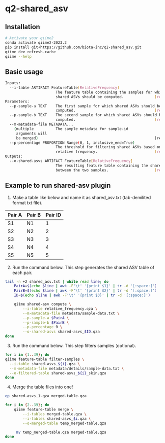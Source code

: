 # q2-shared_asv
## Installation
```bash
# Activate your qiime2
conda activate qiime2-2023.2
pip install git+https://github.com/biota-inc/q2-shared_asv.git
qiime dev refresh-cache
qiime --help
```

## Basic usage
```bash
Inputs:
  --i-table ARTIFACT FeatureTable[RelativeFrequency]
                       The feature table containing the samples for which
                       shared ASVs should be computed.              [required]
Parameters:
  --p-sample-a TEXT    The first sample for which shared ASVs should be
                       computed.                                    [required]
  --p-sample-b TEXT    The second sample for which shared ASVs should be
                       computed.                                    [required]
  --m-metadata-file METADATA...
    (multiple          The sample metadata for sample-id
     arguments will    
     be merged)                                                     [required]
  --p-percentage PROPORTION Range(0, 1, inclusive_end=True)
                       The threshold for filtering shared ASVs based on
                       relative frequency.                          [required]
Outputs:
  --o-shared-asvs ARTIFACT FeatureTable[RelativeFrequency]
                       The resulting feature table containing the shared ASVs
                       between the two samples.                     [required]
```

## Example to run shared-asv plugin
1. Make a table like below and name it as shared_asv.txt (tab-demilited format txt file).

| Pair A | Pair B | Pair ID |
|--------|--------|---------|
| S1     | N1     | 1       |
| S2     | N2     | 2       |
| S3     | N3     | 3       |
| S4     | N4     | 4       |
| S5     | N5     | 5       |

2. Run the command below. This step generates the shared ASV table of each pair.
```bash
tail -n +2 shared_asv.txt | while read line; do
    PairA=$(echo $line | awk -F'\t' '{print $1}' | tr -d '[:space:]')
    PairB=$(echo $line | awk -F'\t' '{print $2}' | tr -d '[:space:]')
    ID=$(echo $line | awk -F'\t' '{print $3}' | tr -d '[:space:]')

    qiime shared-asv compute \
        --i-table relative_frequency.qza \
        --m-metadata-file metadata/sample-data.txt \
        --p-sample-a $PairA \
        --p-sample-b $PairB \
        --p-percentage 0 \
        --o-shared-asvs shared-asvs_$ID.qza
done
```
3. Run the command below. This step filters samples (optional).
```bash
for i in {1..39}; do
qiime feature-table filter-samples \
  --i-table shared-asvs_${i}.qza \
  --m-metadata-file metadata/details/sample-data.txt \
  --o-filtered-table shared-asvs_${i}_skin.qza
done
```
4. Merge the table files into one!
```bash
cp shared-asvs_1.qza merged-table.qza

for i in {2..39}; do
    qiime feature-table merge \
        --i-tables merged-table.qza \
        --i-tables shared-asvs_$i.qza \
        --o-merged-table temp_merged-table.qza

     mv temp_merged-table.qza merged-table.qza
done
```
